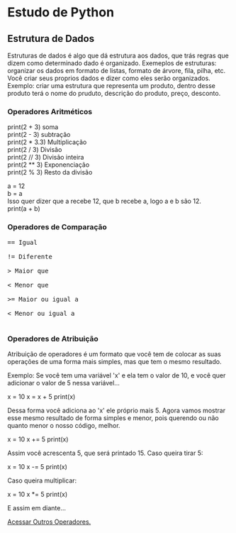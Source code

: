 # Estudo de Python

## Estrutura de Dados

Estruturas de dados é algo que dá estrutura aos dados, que trás regras que dizem como determinado dado é organizado. Exemeplos de estruturas: organizar os dados em formato de listas, formato de árvore, fila, pilha, etc. Você criar seus proprios dados e dizer como eles serão organizados. Exemplo: criar uma estrutura que representa um produto, dentro desse produto terá o nome do pruduto, descrição do produto, preço, desconto.

### Operadores Aritméticos

print(2 + 3) soma <br>
print(2 - 3) subtração <br>
print(2 * 3.3) Multiplicação <br>
print(2 / 3) Divisão <br>
print(2 // 3) Divisão inteira <br>
print(2 ** 3) Exponenciação <br>
print(2 % 3) Resto da divisão <br>



a = 12 <br>
b = a  <br>
Isso quer dizer que a recebe 12, que b recebe a, logo a e b são 12. <br>
print(a + b)


### Operadores de Comparação
<pre>
== Igual <br>
!= Diferente <br>
> Maior que <br>
< Menor que <br>
>= Maior ou igual a <br>
< Menor ou igual a <br>
</pre>

### Operadores de Atribuição

Atribuição de operadores é um formato que você tem de colocar as suas operações de uma forma mais simples, mas que tem o  mesmo resultado.

Exemplo: Se você tem uma variável 'x' e ela tem o valor de 10, e você quer adicionar o valor de 5 nessa variável...

x = 10
x = x + 5
print(x)

Dessa forma você adiciona ao 'x' ele próprio mais 5.
Agora vamos mostrar esse mesmo resultado de forma simples e menor, pois querendo ou não quanto menor o nosso código, melhor.

x = 10
x += 5
print(x)

Assim você acrescenta 5, que será printado 15. Caso queira tirar 5:

x = 10
x -= 5
print(x)

Caso queira multiplicar:

x = 10
x *= 5
print(x)

E assim em diante...

<a href="Outros_Operadores.md" target="_self"  rel="prev">Acessar Outros Operadores.</a>


 